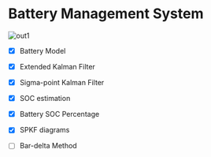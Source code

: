 # Battery Management System

![out1](https://user-images.githubusercontent.com/56114938/199074954-7861d48d-6ec8-4670-a934-3094c507b987.jpg)

- [x] Battery Model
- [x] Extended Kalman Filter
- [x] Sigma-point Kalman Filter
- [x] SOC estimation
- [x] Battery SOC Percentage
- [x] SPKF diagrams
- [ ] Bar-delta Method



